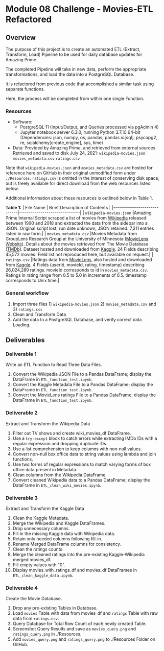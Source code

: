 # Module 08 Challenge - Movies-ETL Refactored

## Overview

The purpose of this project is to create an automated ETL (Extract, Transform, Load) Pipeline
to be used for daily database updates for Amazing Prime.

The completed Pipeline will take in new data, perform the appropriate
transformations, and load the data into a PostgreSQL Database.

It is refactored from previous code that accomplished a similar task
using separate functions.

Here, the process will be completed from within one single Function.

### Resources

- Software:
	- PostgreSQL 11 (Input/Output, and Queries processed via pgAdmin 4)
	- Jupyter notebook server 6.3.0, running Python 3.7.10 64-bit (Dependencies: json, numpy, os, pandas, pandas.io[sql], psycopg2, re, sqlalchemy[create_engine], sys, time)
- Data: Provided by Amazing Prime, and retrieved from external sources. Retrieved and saved to disk July 24, 2021:
	`wikipedia-movies.json`
	`movies_metadata.csv`
	`ratings.csv`

Note that `wikipedia-movies.json` and `movies_metadata.csv` are hosted for reference here on GitHub in their original unmodified form under `./Resources`. `ratings.csv` is omitted in the interest of conserving disk space, but is freely available for direct download from the web resources listed below.


Additional information about these resources is outlined below in Table 1.

**Table 1:**
| File Name                   | Brief Description of Contents |
|-----------------------------|-------------------------------|
| `wikipedia-movies.json`     |Amazing Prime Internal Script scraped a list of movies from [Wikipedia](https://en.wikipedia.org/wiki/Main_Page) released between 1990 and 2018 and extracted the data from the sidebar into a JSON. Original script lost, run date unknown, JSON retained. 7,311 entries listed in raw form.|
| `movies_metadata.csv`       |Movies Metadata from GroupLens Research Group at the University of Minnesota ([MovieLens Website](https://movielens.org/)). Details about the movies retrieved from The Movie Database ([TMDb](https://www.themoviedb.org/?language=en-US)). Dataset hosted and downloaded from [Kaggle](https://www.kaggle.com/). 24 Fields describing 45,572 movies. Field list not reproduced here, but available on request.|
| `ratings.csv`               |Ratings data from [MovieLens](https://movielens.org/), also hosted and downloaded from [Kaggle](https://www.kaggle.com/). 4 Fields (userId, movieId, rating, timestamp) describing 26,024,289 ratings. movieId corresponds to id in `movies_metadata.csv`. Ratings in rating range from 0.5 to 5.0 in increments of 0.5. timestamp corresponds to Unix time.|


### General workflow
1. Import three files 1) `wikipedia-movies.json` 2) `movies_metadata.csv` and 3) `ratings.csv`
2. Clean and Transform Data
3. Add the data to a PostgreSQL Database, and verify correct data Loading.

## Deliverables

### Deliverable 1

Write an ETL Function to Read Three Data Files.

1. Convert the Wikipedia JSON File to a Pandas DataFrame; display the DataFrame in `ETL_function_test.ipynb`.
2. Convert the Kaggle Metadata File to a Pandas DataFrame; display the DataFrame in `ETL_function_test.ipynb`.
3. Convert the MovieLens ratings File to a Pandas DataFrame; display the DataFrame in `ETL_function_test.ipynb`.

### Deliverable 2

Extract and Transform the Wikipedia Data

1. Filter out TV shows and create wiki_movies_df DataFrame.
2. Use a `try-except` block to catch errors while extracting IMDb IDs with a regular expression and dropping duplicate IDs.
3. Use a list comprehension to keep columns with non-null values.
4. Convert non-null box office data to string values using lambda and join functions.
5. Use two forms of regular expressions to match varying forms of box office data present in Metadata.
6. Clean columns from the Wikipedia DataFrame.
7. Convert cleaned Wikipedia data to a Pandas DataFrame; display the DataFrame in `ETL_clean_wiki_movies.ipynb`.

### Deliverable 3

Extract and Transform the Kaggle Data

1. Clean the Kaggle Metadata.
2. Merge the Wikipedia and Kaggle DataFrames.
3. Drop unnecessary columns.
4. Fill in the missing Kaggle data with Wikipedia data.
5. Retain only needed columns following fill-in.
6. Rename Merged DataFrame columns for consistency.
7. Clean the ratings counts.
8. Merge the cleaned ratings into the pre-existing Kaggle-Wikipedia merged movies_df.
9. Fill empty values with "0".
10. Display movies_with_ratings_df and movies_df DataFrames in `ETL_clean_kaggle_data.ipynb`.

### Deliverable 4

Create the Movie Database.

1. Drop any pre-existing Tables in Database.
2. Load `movies` Table with data from movies_df and `ratings` Table with raw data from `ratings.csv`.
3. Query Database for Total Row Count of each newly created Table.
4. Screenshot Query Results and save as `movies_query.png` and `ratings_query.png` in ./Resources.
5. Add `movies_query.png` and `ratings_query.png` to ./Resources Folder on GitHub.
